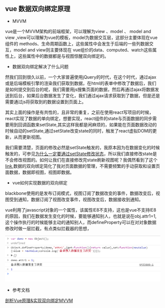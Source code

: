 ## vue 数据双向绑定原理

- MVVM

vue是一个MVVM架构的前端框架，可以理解为view 、model 、 model and view ,view可以理解为vue的模板，model为数据交互层，这部分主要体现在vue组件的 methods、生命周期函数上，这些属性中会发生于后端的一些列数据交互，model and view则主要体现在 vue组价的data、computed、watch这些属性上，这些属性中的数据都是与视图惊醒双向绑定的。

- 数据双向绑定解决了什么问题

然我们回到很久以前，一个大家普遍使用jQuery的时代，在这个时代，通过ajax或是后端模板引擎的渲染我们获取到数据，在html的表单中修改了数据后，我们是如何提交到后台的呢，我们需要用js搜集页面的数据，然后再通过ajax将数据发送到后台，如果后台数据发生了变化，我们通过ajax请求获取到了数据，但是还是需要通过js将获取到的数据设置到页面上。

其实上面的操作是有共性的，且非常的重复，之前在使用react写项目的时候，react实现了数据的单向绑定，想要实现，react组件的state与页面数据的同步需要用到回调函数来setState,其实这样我都是闲麻烦的，如果能在页面数据改动的时候自动的setState,通过setState改变state的同时，触发了react虚拟DOM的更新，从而更新视图。

我们需要清楚，页面的修改必然是setState触发的，我原本因为在数据变化的时候触发的，可参见[为什么一定要通过setState修改状态](https://segmentfault.com/q/1010000009073986)，所以我们直接修改state是不会修改视图的。如何让我们在直接修改完state刷新视图呢？我偶然看到了这个[link](https://github.com/lhang/blog/issues/3),数据的双向绑定简化了我对页面数据的管理，不需要频繁的手动获取和设置页面数据，数据即视图，视图即数据。

- vue如何实现数据的双向绑定

blackbone使用的是发布订阅模式，视图订阅了数据改变的事件，数据改变后，视图受到通知，数据订阅了视图改变事件，视图改变后，数据接收到通知。

vue利用了javascript对象的一个属性，该属性IE8不支持，这也是vue不支持IE8的原因，我们在数据发生变化的时候，要能够通知别人，也就是说在obj.attr1=1,这个操作执行的时候能够主动的通知别人，而defineProperty可以在对对象数据修改时做一层拦截，有点类似拦截器的思想，

![](./img/VUE/define.png)

- 参考文档

[剖析Vue原理&实现双向绑定MVVM](https://segmentfault.com/a/1190000006599500)


